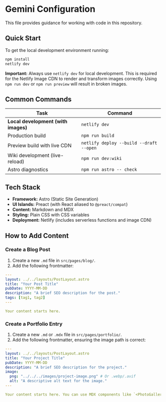 # Gemini Configuration

This file provides guidance for working with code in this repository.

## Quick Start

To get the local development environment running:

```bash
npm install
netlify dev
```

**Important:** Always use `netlify dev` for local development. This is required for the Netlify Image CDN to render and transform images correctly. Using `npm run dev` or `npm run preview` will result in broken images.

## Common Commands

| Task                                     | Command                                  |
| ---------------------------------------- | ---------------------------------------- |
| **Local development (with images)**      | `netlify dev`                            |
| Production build                         | `npm run build`                          |
| Preview build with live CDN              | `netlify deploy --build --draft --open`  |
| Wiki development (live-reload)           | `npm run dev:wiki`                       |
| Astro diagnostics                        | `npm run astro -- check`                 |

## Tech Stack

- **Framework:** Astro (Static Site Generation)
- **UI Islands:** Preact (with React aliased to `@preact/compat`)
- **Content:** Markdown and MDX
- **Styling:** Plain CSS with CSS variables
- **Deployment:** Netlify (includes serverless functions and image CDN)

## How to Add Content

### Create a Blog Post

1.  Create a new `.md` file in `src/pages/blog/`.
2.  Add the following frontmatter:

```yaml
---
layout: ../../layouts/PostLayout.astro
title: "Your Post Title"
pubDate: YYYY-MM-DD
description: "A brief SEO description for the post."
tags: [tag1, tag2]
---

Your content starts here.
```

### Create a Portfolio Entry

1.  Create a new `.md` or `.mdx` file in `src/pages/portfolio/`.
2.  Add the following frontmatter, ensuring the image path is correct:

```yaml
---
layout: ../../layouts/PostLayout.astro
title: "Your Project Title"
pubDate: YYYY-MM-DD
description: "A brief SEO description for the project."
image:
  png: "../../../images/project-image.png" # Or .webp/.avif
  alt: "A descriptive alt text for the image."
---

Your content starts here. You can use MDX components like `<PhotoGallery />`.
```
